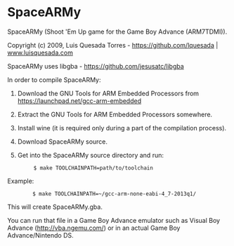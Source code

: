 SpaceARMy
=========

SpaceARMy (Shoot 'Em Up game for the Game Boy Advance (ARM7TDMI)).  

Copyright (c) 2009, Luis Quesada Torres - https://github.com/lquesada | www.luisquesada.com

SpaceARMy uses libgba - https://github.com/jesusatc/libgba

In order to compile SpaceARMy:

1. Download the GNU Tools for ARM Embedded Processors from https://launchpad.net/gcc-arm-embedded

2. Extract the GNU Tools for ARM Embedded Processors somewhere.

3. Install wine (it is required only during a part of the compilation process).

4. Download SpaceARMy source.

5. Get into the SpaceARMy source directory and run:
            
            $ make TOOLCHAINPATH=path/to/toolchain

Example:

            $ make TOOLCHAINPATH=~/gcc-arm-none-eabi-4_7-2013q1/

This will create SpaceARMy.gba.

You can run that file in a Game Boy Advance emulator such as Visual Boy Advance (http://vba.ngemu.com/) or in an actual Game Boy Advance/Nintendo DS.
